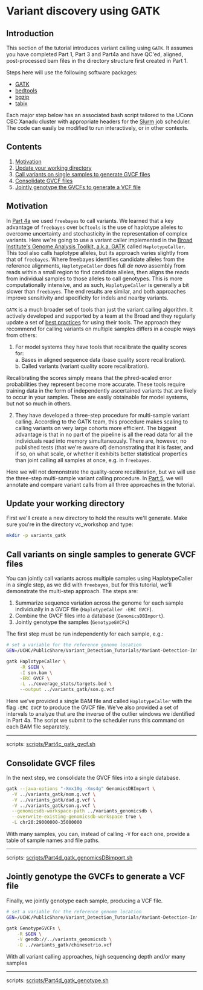 # Variant discovery using GATK

## Introduction

This section of the tutorial introduces variant calling using `GATK`. It assumes you have completed Part 1, Part 3 and Part4a and have QC'ed, aligned, post-processed bam files in the directory structure first created in Part 1. 

Steps here will use the following software packages:

- [ GATK ](https://software.broadinstitute.org/gatk/)
- [ bedtools ](https://bedtools.readthedocs.io/en/latest/)
- [ bgzip ](http://www.htslib.org/doc/bgzip.html)
- [ tabix ](http://www.htslib.org/doc/tabix.html)

Each major step below has an associated bash script tailored to the UConn CBC Xanadu cluster with appropriate headers for the [Slurm](https://slurm.schedmd.com/documentation.html) job scheduler. The code can easily be modified to run interactively, or in other contexts. 


## Contents
  
1.    [ Motivation ](#Motivation)
2.    [ Update your working directory ](#Update-your-working-directory)  
3.    [ Call variants on single samples to generate GVCF files ](#Call-variants-on-single-samples-to-generate-GVCF-files)
4.    [ Consolidate GVCF files ](#Consolidate-GVCF-files)
5.    [ Jointly genotype the GVCFs to generate a VCF file ](#Jointly-genotype-the-GVCFs-to-generate-a-VCF-file)

## Motivation

In [Part 4a](/Part4a_freebayes.md) we used `freebayes` to call variants. We learned that a key advantage of `freebayes` over `bcftools` is the use of haplotype alleles to overcome uncertainty and stochasticity in the representation of complex variants. Here we're going to use a variant caller implemented in the [Broad Institute's Genome Analysis Toolkit, a.k.a. GATK](https://software.broadinstitute.org/gatk/) called `HaplotypeCaller`. This tool also calls haplotype alleles, but its approach varies slightly from that of `freebayes`. Where freebayes identifies candidate alleles from the reference alignments, `HaplotypeCaller` does full _de novo_ assembly from reads within a small region to find candidate alleles, then aligns the reads from individual samples to those alleles to call genotypes. This is more computationally intensive, and as such, `HaplotypeCaller` is generally a bit slower than `freebayes`. The end results are similar, and both approaches improve sensitivity and specificity for indels and nearby variants. 

`GATK` is a much broader set of tools than just the variant calling algorithm. It actively developed and supported by a team at the Broad and they regularly update a set of [best practices](https://software.broadinstitute.org/gatk/best-practices/) for using their tools. The approach they recommend for calling variants on multiple samples differs in a couple ways from others:

1. For model systems they have tools that recalibrate the quality scores for:  
    a. Bases in aligned sequence data (base quality score recalibration).  
    b. Called variants (variant quality score recalibration).  

 Recalibrating the scores simply means that the phred-scaled error probabilities they represent become more accurate. These tools require training data in the form of independently ascertained variants that are likely to occur in your samples. These are easily obtainable for model systems, but not so much in others. 

2. They have developed a three-step procedure for multi-sample variant calling. According to the GATK team, this procedure makes scaling to calling variants on very large cohorts more efficient. The biggest advantage is that in no part of the pipeline is all the read data for all the individuals read into memory simultaneously. There are, however, no published tests (that we're aware of) demonstrating that it is faster, and if so, on what scale, or whether it exhibits better statistical properties than joint calling all samples at once, e.g. in `freebayes`. 

Here we will not demonstrate the quality-score recalibration, but we will use the three-step multi-sample variant calling procedure. In [Part 5](/Part5_variant_annotation.md), we will annotate and compare variant calls from all three approaches in the tutorial. 

## Update your working directory

First we'll create a new directory to hold the results we'll generate. Make sure you're in the directory vc_workshop and type:

```bash
mkdir -p variants_gatk
```

## Call variants on single samples to generate GVCF files

You can jointly call variants across multiple samples using HaplotypeCaller in a single step, as we did with `freebayes`, but for this tutorial, we'll demonstrate the multi-step approach. The steps are: 

1. Summarize sequence variation across the genome for each sample individually in a GVCF file (`HaplotypeCaller -ERC GVCF`).
2. Combine the GVCF files into a database (`GenomicsDBImport`).
3. Jointly genotype the samples (`GenotypeGVCFs`)

The first step must be run independently for each sample, e.g.:

```bash
# set a variable for the reference genome location
GEN=/UCHC/PublicShare/Variant_Detection_Tutorials/Variant-Detection-Introduction-GATK_all/resources_all/Homo_sapiens_assembly38.fasta

gatk HaplotypeCaller \
     -R $GEN \
     -I son.bam \
     -ERC GVCF \
     -L ../coverage_stats/targets.bed \
     --output ../variants_gatk/son.g.vcf
```

Here we've provided a single BAM file and called `HaplotypeCaller` with the flag `-ERC GVCF` to produce the GVCF file. We've also provided a set of intervals to analyze that are the inverse of the outlier windows we identified in Part 4a. The script we submit to the scheduler runs this command on each BAM file separately. 

___
scripts:
[scripts/Part4c_gatk_gvcf.sh](scripts/Part4c_gatk_gvcf.sh)

## Consolidate GVCF files

In the next step, we consolidate the GVCF files into a single database. 

```bash
gatk --java-options "-Xmx10g -Xms4g" GenomicsDBImport \
  -V ../variants_gatk/mom.g.vcf \
  -V ../variants_gatk/dad.g.vcf \
  -V ../variants_gatk/son.g.vcf \
  --genomicsdb-workspace-path ../variants_genomicsdb \
  --overwrite-existing-genomicsdb-workspace true \
  -L chr20:29000000-35000000
```

With many samples, you can, instead of calling `-V` for each one, provide a table of sample names and file paths. 

___
scripts:
[scripts/Part4d_gatk_genomicsDBimport.sh](scripts/Part4d_gatk_genomicsDBimport.sh)

## Jointly genotype the GVCFs to generate a VCF file

Finally, we jointly genotype each sample, producing a VCF file. 

```bash
# set a variable for the reference genome location
GEN=/UCHC/PublicShare/Variant_Detection_Tutorials/Variant-Detection-Introduction-GATK_all/resources_all/Homo_sapiens_assembly38.fasta

gatk GenotypeGVCFs \
    -R $GEN \
    -V gendb://../variants_genomicsdb \
    -O ../variants_gatk/chinesetrio.vcf 
```

With all variant calling approaches, high sequencing depth and/or many samples

___
scripts:
[scripts/Part4d_gatk_genotype.sh](scripts/Part4d_gatk_genotype.sh)

